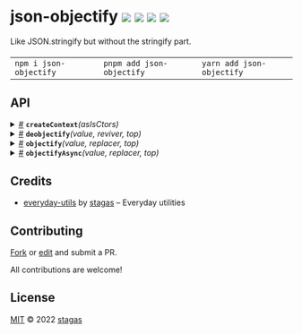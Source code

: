 <h1>
json-objectify <a href="https://npmjs.org/package/json-objectify"><img src="https://img.shields.io/badge/npm-v1.0.0-F00.svg?colorA=000"/></a> <a href="src"><img src="https://img.shields.io/badge/loc-71-FFF.svg?colorA=000"/></a> <a href="https://cdn.jsdelivr.net/npm/json-objectify@1.0.0/dist/json-objectify.min.js"><img src="https://img.shields.io/badge/brotli-656b-333.svg?colorA=000"/></a> <a href="LICENSE"><img src="https://img.shields.io/badge/license-MIT-F0B.svg?colorA=000"/></a>
</h1>

<p></p>

Like JSON.stringify but without the stringify part.

<h4>
<table><tr><td title="Triple click to select and copy paste">
<code>npm i json-objectify </code>
</td><td title="Triple click to select and copy paste">
<code>pnpm add json-objectify </code>
</td><td title="Triple click to select and copy paste">
<code>yarn add json-objectify</code>
</td></tr></table>
</h4>

## API

<p>  <details id="createContext$1" title="Function" ><summary><span><a href="#createContext$1">#</a></span>  <code><strong>createContext</strong></code><em>(asIsCtors)</em>    </summary>  <a href="src/json-objectify.ts#L11">src/json-objectify.ts#L11</a>  <ul>    <p>    <details id="asIsCtors$3" title="Parameter" ><summary><span><a href="#asIsCtors$3">#</a></span>  <code><strong>asIsCtors</strong></code>  <span><span>&nbsp;=&nbsp;</span>  <code>[]</code></span>  </summary>    <ul><p>any  []</p>        </ul></details>  <p><strong>createContext</strong><em>(asIsCtors)</em>  &nbsp;=&gt;  <ul>{<p>  <details id="deobjectify$17" title="Property" ><summary><span><a href="#deobjectify$17">#</a></span>  <code><strong>deobjectify</strong></code>    </summary>    <ul><p><details id="__type$18" title="Function" ><summary><span><a href="#__type$18">#</a></span>  <em>(value, reviver, top)</em>    </summary>    <ul>    <p>    <details id="value$20" title="Parameter" ><summary><span><a href="#value$20">#</a></span>  <code><strong>value</strong></code>    </summary>    <ul><p>any</p>        </ul></details><details id="reviver$21" title="Parameter" ><summary><span><a href="#reviver$21">#</a></span>  <code><strong>reviver</strong></code>    </summary>    <ul><p><span>Reviver</span></p>        </ul></details><details id="top$22" title="Parameter" ><summary><span><a href="#top$22">#</a></span>  <code><strong>top</strong></code>  <span><span>&nbsp;=&nbsp;</span>  <code>true</code></span>  </summary>    <ul><p>boolean</p>        </ul></details>  <p><strong></strong><em>(value, reviver, top)</em>  &nbsp;=&gt;  <ul>any</ul></p></p>    </ul></details></p>        </ul></details><details id="objectify$5" title="Property" ><summary><span><a href="#objectify$5">#</a></span>  <code><strong>objectify</strong></code>    </summary>    <ul><p><details id="__type$6" title="Function" ><summary><span><a href="#__type$6">#</a></span>  <em>(value, replacer, top)</em>    </summary>    <ul>    <p>    <details id="value$8" title="Parameter" ><summary><span><a href="#value$8">#</a></span>  <code><strong>value</strong></code>    </summary>    <ul><p>any</p>        </ul></details><details id="replacer$9" title="Parameter" ><summary><span><a href="#replacer$9">#</a></span>  <code><strong>replacer</strong></code>    </summary>    <ul><p><span>Replacer</span></p>        </ul></details><details id="top$10" title="Parameter" ><summary><span><a href="#top$10">#</a></span>  <code><strong>top</strong></code>  <span><span>&nbsp;=&nbsp;</span>  <code>true</code></span>  </summary>    <ul><p>boolean</p>        </ul></details>  <p><strong></strong><em>(value, replacer, top)</em>  &nbsp;=&gt;  <ul>any</ul></p></p>    </ul></details></p>        </ul></details><details id="objectifyAsync$11" title="Property" ><summary><span><a href="#objectifyAsync$11">#</a></span>  <code><strong>objectifyAsync</strong></code>    </summary>    <ul><p><details id="__type$12" title="Function" ><summary><span><a href="#__type$12">#</a></span>  <em>(value, replacer, top)</em>    </summary>    <ul>    <p>    <details id="value$14" title="Parameter" ><summary><span><a href="#value$14">#</a></span>  <code><strong>value</strong></code>    </summary>    <ul><p>any</p>        </ul></details><details id="replacer$15" title="Parameter" ><summary><span><a href="#replacer$15">#</a></span>  <code><strong>replacer</strong></code>    </summary>    <ul><p><span>Replacer</span></p>        </ul></details><details id="top$16" title="Parameter" ><summary><span><a href="#top$16">#</a></span>  <code><strong>top</strong></code>  <span><span>&nbsp;=&nbsp;</span>  <code>true</code></span>  </summary>    <ul><p>boolean</p>        </ul></details>  <p><strong></strong><em>(value, replacer, top)</em>  &nbsp;=&gt;  <ul><span>Promise</span>&lt;any&gt;</ul></p></p>    </ul></details></p>        </ul></details></p>}</ul></p></p>    </ul></details><details id="deobjectify$33" title="Function" ><summary><span><a href="#deobjectify$33">#</a></span>  <code><strong>deobjectify</strong></code><em>(value, reviver, top)</em>    </summary>    <ul>    <p>    <details id="value$35" title="Parameter" ><summary><span><a href="#value$35">#</a></span>  <code><strong>value</strong></code>    </summary>    <ul><p>any</p>        </ul></details><details id="reviver$36" title="Parameter" ><summary><span><a href="#reviver$36">#</a></span>  <code><strong>reviver</strong></code>    </summary>    <ul><p><span>Reviver</span></p>        </ul></details><details id="top$37" title="Parameter" ><summary><span><a href="#top$37">#</a></span>  <code><strong>top</strong></code>  <span><span>&nbsp;=&nbsp;</span>  <code>true</code></span>  </summary>    <ul><p>boolean</p>        </ul></details>  <p><strong>deobjectify</strong><em>(value, reviver, top)</em>  &nbsp;=&gt;  <ul>any</ul></p></p>    </ul></details><details id="objectify$23" title="Function" ><summary><span><a href="#objectify$23">#</a></span>  <code><strong>objectify</strong></code><em>(value, replacer, top)</em>    </summary>    <ul>    <p>    <details id="value$25" title="Parameter" ><summary><span><a href="#value$25">#</a></span>  <code><strong>value</strong></code>    </summary>    <ul><p>any</p>        </ul></details><details id="replacer$26" title="Parameter" ><summary><span><a href="#replacer$26">#</a></span>  <code><strong>replacer</strong></code>    </summary>    <ul><p><span>Replacer</span></p>        </ul></details><details id="top$27" title="Parameter" ><summary><span><a href="#top$27">#</a></span>  <code><strong>top</strong></code>  <span><span>&nbsp;=&nbsp;</span>  <code>true</code></span>  </summary>    <ul><p>boolean</p>        </ul></details>  <p><strong>objectify</strong><em>(value, replacer, top)</em>  &nbsp;=&gt;  <ul>any</ul></p></p>    </ul></details><details id="objectifyAsync$28" title="Function" ><summary><span><a href="#objectifyAsync$28">#</a></span>  <code><strong>objectifyAsync</strong></code><em>(value, replacer, top)</em>    </summary>    <ul>    <p>    <details id="value$30" title="Parameter" ><summary><span><a href="#value$30">#</a></span>  <code><strong>value</strong></code>    </summary>    <ul><p>any</p>        </ul></details><details id="replacer$31" title="Parameter" ><summary><span><a href="#replacer$31">#</a></span>  <code><strong>replacer</strong></code>    </summary>    <ul><p><span>Replacer</span></p>        </ul></details><details id="top$32" title="Parameter" ><summary><span><a href="#top$32">#</a></span>  <code><strong>top</strong></code>  <span><span>&nbsp;=&nbsp;</span>  <code>true</code></span>  </summary>    <ul><p>boolean</p>        </ul></details>  <p><strong>objectifyAsync</strong><em>(value, replacer, top)</em>  &nbsp;=&gt;  <ul><span>Promise</span>&lt;any&gt;</ul></p></p>    </ul></details></p>

## Credits

- [everyday-utils](https://npmjs.org/package/everyday-utils) by [stagas](https://github.com/stagas) &ndash; Everyday utilities

## Contributing

[Fork](https://github.com/stagas/json-objectify/fork) or [edit](https://github.dev/stagas/json-objectify) and submit a PR.

All contributions are welcome!

## License

<a href="LICENSE">MIT</a> &copy; 2022 [stagas](https://github.com/stagas)
